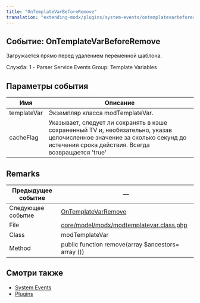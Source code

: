 ```yaml
---
title: "OnTemplateVarBeforeRemove"
translation: "extending-modx/plugins/system-events/ontemplatevarbeforeremove"
---
```


## Событие: OnTemplateVarBeforeRemove

Загружается прямо перед удалением переменной шаблона.

Служба: 1 - Parser Service Events
Group: Template Variables

## Параметры события

| Имя         | Описание                                                                                                                                                                        |
| ----------- | ------------------------------------------------------------------------------------------------------------------------------------------------------------------------------- |
| templateVar | Экземпляр класса modTemplateVar.                                                                                                                                                |
| cacheFlag   | Указывает, следует ли сохранять в кэше сохраненный TV и, необязательно, указав целочисленное значение за сколько секунд до истечения срока действия. Всегда возвращается 'true' |

## Remarks

| Предыдущее событие | —                                                                                                                                     |
| ------------------ | -------------------------------------------------------------------------------------------------------------------------------------- |
| Следующее событие  | [OnTemplateVarRemove](extending-modx/plugins/system-events/ontemplatevarremove "OnTemplateVarRemove")                                  |
| File               | [core/model/modx/modtemplatevar.class.php](https://github.com/modxcms/revolution/blob/master/core/model/modx/modtemplatevar.class.php) |
| Class              | modTemplateVar                                                                                                                         |
| Method             | public function remove(array $ancestors= array ())                                                                                     |

## Смотри также

- [System Events](extending-modx/plugins/system-events "System Events")
- [Plugins](extending-modx/plugins "Plugins")
